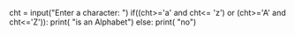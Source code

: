 cht = input("Enter a character: ")
if((cht>='a' and cht<= 'z') or (cht>='A' and cht<='Z')):
    print( "is an Alphabet")
else:
    print( "no")
